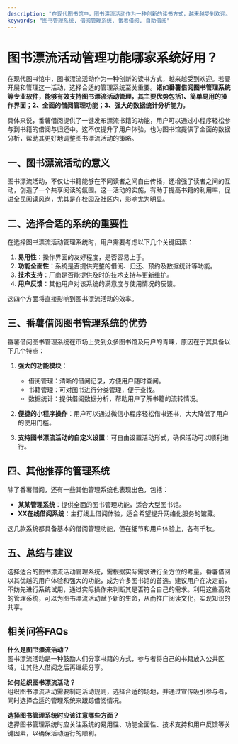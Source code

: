 ```yaml
---
description: "在现代图书馆中，图书漂流活动作为一种创新的读书方式，越来越受到欢迎。若要开展和管理这一活动，选择合适的管理系统至关重要。**诸如番薯借阅图书管理系统等专业软件，能够有效支持图书漂流活动管理，其主要优势包括1、简单易用的操作界面；2、全面的借阅管理功能；3、强大的数据统计分析能力。**"
keywords: "图书管理系统, 借阅管理系统, 番薯借阅, 自助借阅"
---
```

# 图书漂流活动管理功能哪家系统好用？

在现代图书馆中，图书漂流活动作为一种创新的读书方式，越来越受到欢迎。若要开展和管理这一活动，选择合适的管理系统至关重要。**诸如番薯借阅图书管理系统等专业软件，能够有效支持图书漂流活动管理，其主要优势包括1、简单易用的操作界面；2、全面的借阅管理功能；3、强大的数据统计分析能力。**

具体来说，番薯借阅提供了一键发布漂流书籍的功能，用户可以通过小程序轻松参与到书籍的借阅与归还中。这不仅提升了用户体验，也为图书馆提供了全面的数据分析，帮助其更好地调整图书漂流活动的策略。

## 一、图书漂流活动的意义

图书漂流活动，不仅让书籍能够在不同读者之间自由传播，还增强了读者之间的互动，创造了一个共享阅读的氛围。这一活动的实施，有助于提高书籍的利用率，促进全民阅读风尚，尤其是在校园及社区内，影响尤为明显。

## 二、选择合适的系统的重要性

在选择图书漂流活动管理系统时，用户需要考虑以下几个关键因素：

1. **易用性**：操作界面的友好程度，是否容易上手。
2. **功能全面性**：系统是否提供完整的借阅、归还、预约及数据统计等功能。
3. **技术支持**：厂商是否能提供及时的技术支持与更新维护。
4. **用户反馈**：其他用户对该系统的满意度与使用情况的反馈。

这四个方面将直接影响到图书漂流活动的效率。

## 三、番薯借阅图书管理系统的优势

番薯借阅图书管理系统在市场上受到众多图书馆及用户的青睐，原因在于其具备以下几个特点：

1. **强大的功能模块**：
   - 借阅管理：清晰的借阅记录，方便用户随时查阅。
   - 书籍管理：可对图书进行分类管理，便于查找。
   - 数据统计：提供借阅数据分析，帮助用户了解书籍的流转情况。

2. **便捷的小程序操作**：用户可以通过微信小程序轻松借书还书，大大降低了用户的使用门槛。

3. **支持图书漂流活动的自定义设置**：可自由设置活动形式，确保活动可以顺利进行。

## 四、其他推荐的管理系统

除了番薯借阅，还有一些其他管理系统也表现出色，包括：

- **某某管理系统**：提供全面的图书管理功能，适合大型图书馆。
- **XX在线借阅系统**：主打线上借阅体验，适合希望提升网络化服务的馆藏。

这几款系统都具备基本的借阅管理功能，但在细节和用户体验上，各有千秋。

## 五、总结与建议

选择适合的图书漂流活动管理系统，需根据实际需求进行全方位的考量。番薯借阅以其优越的用户体验和强大的功能，成为许多图书馆的首选。建议用户在决定前，不妨先进行系统试用，通过实际操作来判断其是否符合自己的需求。利用这些高效的管理系统，可以为图书漂流活动赋予新的生命，从而推广阅读文化，实现知识的共享。

## 相关问答FAQs

**什么是图书漂流活动？**  
图书漂流活动是一种鼓励人们分享书籍的方式，参与者将自己的书籍放入公共区域，让其他人借阅之后再继续分享。

**如何组织图书漂流活动？**  
组织图书漂流活动需要制定活动规则，选择合适的场地，并通过宣传吸引参与者，同时选择合适的管理系统来跟踪借阅情况。

**选择图书管理系统时应该注意哪些方面？**  
选择图书管理系统时应关注系统的易用性、功能全面性、技术支持和用户反馈等关键因素，以确保活动运行的顺利。
